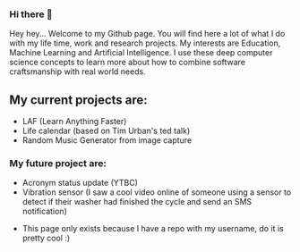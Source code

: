 ### Hi there 👋

Hey hey... Welcome to my Github page. You will find here a lot of what I do with my life time, work and research projects. My interests are Education, Machine Learning and Artificial Intelligence. I use these deep computer science concepts to learn more about how to combine software craftsmanship with real world needs.

## My current projects are:

- LAF (Learn Anything Faster)
- Life calendar (based on Tim Urban's ted talk)
- Random Music Generator from image capture

### My future project are:
- Acronym status update (YTBC)
- Vibration sensor (I saw a cool video online of someone using a sensor to detect if their washer had finished the cycle and send an SMS notification)


* This page only exists because I have a repo with my username, do it is pretty cool :)
